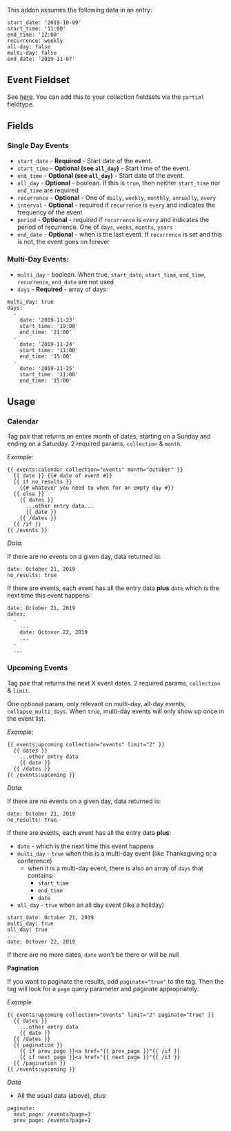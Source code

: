 This addon assumes the following data in an entry:

```
start_date: '2019-10-09'
start_time: '11:00'
end_time: '12:00'
recurrence: weekly
all-day: false
multi-day: false
end_date: '2019-11-07'

```

## Event Fieldset

See [here](/event.yaml). You can add this to your collection fieldsets via the `partial` fieldtype.


## Fields

### Single Day Events

* `start_date` - **Required** - Start date of the event.
* `start_time` - **Optional (see `all_day`)** - Start time of the event.
* `end_time` - **Optional (see `all_day`)** - Start date of the event.
* `all_day` - **Optional** - boolean. If this is `true`, then neither `start_time` nor `end_time` are required
* `recurrence` - **Optional** - One of `daily`, `weekly`, `monthly`, `annually`, `every`
* `interval` - **Optional** - required if `recurrence` is `every` and indicates the frequency of the event
* `period` - **Optional** - required if `recurrence` is `every` and indicates the period of recurrence. One of `days`, `weeks`, `months`, `years`
* `end_date` - **Optional** - when is the last event. If `recurrence` is set and this is not, the event goes on forever

### Multi-Day Events:
* `multi_day` - boolean. When true, `start_date`, `start_time`, `end_time`, `recurrence`, `end_date` are not used
* `days` - **Required** - array of days:
```
multi_day: true
days:
  -
    date: '2019-11-23'
    start_time: '19:00'
    end_time: '21:00'
  -
    date: '2019-11-24'
    start_time: '11:00'
    end_time: '15:00'
  -
    date: '2019-11-25'
    start_time: '11:00'
    end_time: '15:00'
```

## Usage

### Calendar

Tag pair that returns an entire month of dates, starting on a Sunday and ending on a Saturday. 2 required params, `collection` & `month`.

*Example*:

```
{{ events:calendar collection="events" month="october" }}
  {{ date }} {{# date of event #}}
  {{ if no_results }}
    {{# whatever you need to when for an empty day #}}
  {{ else }}
    {{ dates }}
      ...other entry data...
      {{ date }}
    {{ /dates }}
  {{ /if }}
{{ /events }}
```

*Data*:

If there are no events on a given day, data returned is:

```
date: October 21, 2019
no_results: true
```

If there are events, each event has all the entry data **plus** `date` which is the next time this event happens:

```
date: October 21, 2019
dates:
  -
    ...
    date: Octover 22, 2019
    ...
  -
  ...
```

### Upcoming Events

Tag pair that returns the next X event dates. 2 required params, `collection` & `limit`.

One optional param, only relevant on multi-day, all-day events, `collapse_multi_days`. When `true`, multi-day events will only show up once in the event list.


*Example*:

```
{{ events:upcoming collection="events" limit="2" }}
  {{ dates }}
    ...other entry data
    {{ date }}
  {{ /dates }}
{{ /events:upcoming }}
```

*Data*:

If there are no events on a given day, data returned is:

```
date: October 21, 2019
no_results: true
```

If there are events, each event has all the entry data **plus**:

* `date` - which is the next time this event happens
* `multi_day` - `true` when this is a multi-day event (like Thanksgiving or a conference)
  * when it is a multi-day event, there is also an array of `days` that contains:
    * `start_time`
    * `end_time`
    * `date`
* `all_day` - `true` when an all day event (like a holiday)


```
start_date: October 21, 2019
multi_day: true
all_day: true
...
date: Octover 22, 2019
```


If there are no more dates, `date` won't be there or will be null

**Pagination**

If you want to paginate the results, add `paginate="true"` to the tag. Then the tag will look for a `page` query parameter and paginate appropriately.

*Example*
```
{{ events:upcoming collection="events" limit="2" paginate="true" }}
  {{ dates }}
    ...other entry data
    {{ date }}
  {{ /dates }}
  {{ pagination }}
    {{ if prev_page }}<a href="{{ prev_page }}"{{ /if }}
    {{ if next_page }}<a href="{{ next_page }}"{{ /if }}
  {{ /pagination }}
{{ /events:upcoming }}
```
*Data*

* All the usual data (above), plus:
```
paginate:
  next_page: /events?page=3
  prev_page: /events?page=1
```
